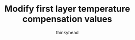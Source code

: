 ---
tag: m0871
title: Modify first layer temperature compensation values
brief: Modify first layer temperature compensation values
author: thinkyhead
contrib: tompe-proj

requires: PROBE_TEMP_COMPENSATION
experimental: true
group: features

codes:
  - M871

long: |
  Read/write first layer temperature compensation values. Values for bed and/or probe can be calibrated using G76 command.

notes:
  - Requires `PROBE_TEMP_COMPENSATION`
  - Values at index zero are constant (zero).
  - Compensation values are stored in um (micrometer).
  - Use M500 to store changed in EEPROM.

parameters:
  -
    tag: B
    optional: true
    description: Write bed temperature value [V] at index [I]
    values:
      -
        tag: I
        type: int16
      -
        tag: V
        type: int16
  -
    tag: P
    optional: true
    description: Write probe temperature value [V] at index [I]
    values:
      -
        tag: I
        type: int16
      -
        tag: V
        type: int16
  -
    tag: E
    optional: true
    description: Write extruder temperature value [V] at index [I]
    values:
      -
        tag: I
        type: int16
      -
        tag: V
        type: int16
  -
    tag: R
    optional: true
    description: Reset values to factory default (zero)

example:
  -
    code:
      - M871 ; print current values
      - M871 R ; reset all values factory default (zero, effectively disabling compensation)
      - M871 P I1 V-5 ; set probe compensation value at index 1 to -5um
      - M871 B I2 V20 ; set bed compensation value at index 2 to 20um
      - M871 E I4 V-13 ; set extruder compensation value at index 4 to -13um
---